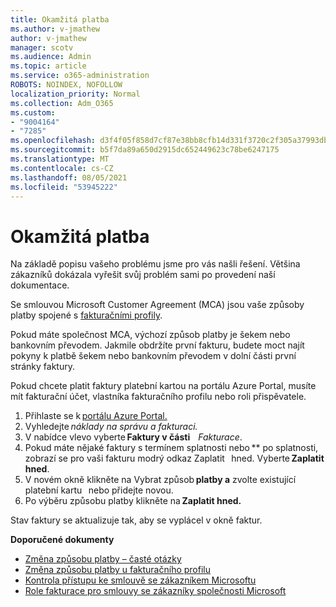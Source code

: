 ```yaml
---
title: Okamžitá platba
ms.author: v-jmathew
author: v-jmathew
manager: scotv
ms.audience: Admin
ms.topic: article
ms.service: o365-administration
ROBOTS: NOINDEX, NOFOLLOW
localization_priority: Normal
ms.collection: Adm_O365
ms.custom:
- "9004164"
- "7285"
ms.openlocfilehash: d3f4f05f858d7cf87e38bb8cfb14d331f3720c2f305a37993db82280e3dc0816
ms.sourcegitcommit: b5f7da89a650d2915dc652449623c78be6247175
ms.translationtype: MT
ms.contentlocale: cs-CZ
ms.lasthandoff: 08/05/2021
ms.locfileid: "53945222"
---
```

# <a name="make-an-immediate-payment"></a>Okamžitá platba

Na základě popisu vašeho problému jsme pro vás našli řešení. Většina zákazníků dokázala vyřešit svůj problém sami po provedení naší dokumentace.

Se smlouvou Microsoft Customer Agreement (MCA) jsou vaše způsoby platby spojené s [fakturačními profily](https://docs.microsoft.com/azure/billing/billing-how-to-change-credit-card?WT.mc_id=Portal-Microsoft_Azure_Support#change-payment-method-for-a-billing-profile).

Pokud máte společnost MCA, výchozí způsob platby je šekem nebo bankovním převodem. Jakmile obdržíte první fakturu, budete moct najít pokyny k platbě šekem nebo bankovním převodem v dolní části první stránky faktury.

Pokud chcete platit faktury platební kartou na portálu Azure Portal, musíte mít fakturační účet, vlastníka fakturačního profilu nebo roli přispěvatele.

1. Přihlaste se k [portálu Azure Portal.](https://portal.azure.com/)
2. Vyhledejte *náklady na správu a fakturaci.*
3. V nabídce vlevo vyberte **Faktury v části**    *Fakturace*.
4. Pokud máte nějaké faktury s termínem splatnosti nebo ** po splatnosti, zobrazí se pro vaši fakturu modrý odkaz Zaplatit   hned. Vyberte **Zaplatit hned**.
5. V novém okně klikněte na Vybrat způsob **platby a** zvolte existující platební kartu   nebo přidejte novou.
6. Po výběru způsobu platby klikněte na **Zaplatit hned.**

Stav faktury se aktualizuje tak, aby se vyplácel v okně faktur.

**Doporučené dokumenty**

- [Změna způsobu platby – časté otázky](https://docs.microsoft.com/azure/billing/billing-how-to-change-credit-card?WT.mc_id=Portal-Microsoft_Azure_Support#frequently-asked-questions)
- [Změna způsobu platby u fakturačního profilu](https://docs.microsoft.com/azure/cost-management-billing/manage/change-credit-card?WT.mc_id=Portal-Microsoft_Azure_Support#manage-credit-cards-for-a-microsoft-customer-agreement)
- [Kontrola přístupu ke smlouvě se zákazníkem Microsoftu](https://docs.microsoft.com/azure/cost-management-billing/manage/change-credit-card?WT.mc_id=Portal-Microsoft_Azure_Support%22%20%5Cl%20%22manage-credit-cards-for-a-microsoft-customer-agreement%22%20%5Ct%20%22_blank#check-the-type-of-your-account)
- [Role fakturace pro smlouvy se zákazníky společnosti Microsoft](https://docs.microsoft.com/azure/cost-management-billing/manage/understand-mca-roles)
